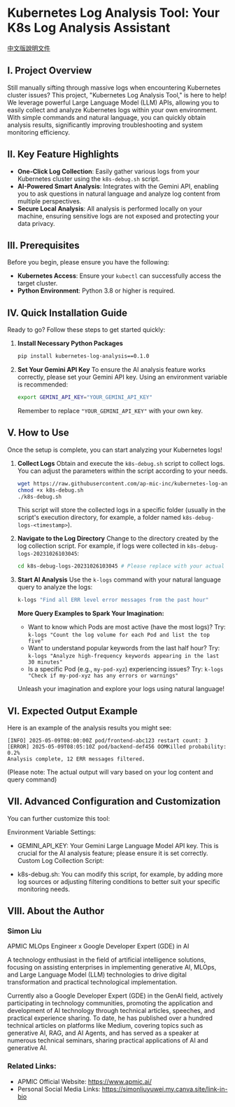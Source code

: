 # Kubernetes Log Analysis Tool: Your K8s Log Analysis Assistant

[中文版說明文件](https://github.com/ap-mic-inc/kubernetes-log-analysis/blob/main/README_zh_tw.md)

## I. Project Overview

Still manually sifting through massive logs when encountering Kubernetes cluster issues? This project, "Kubernetes Log Analysis Tool," is here to help! We leverage powerful Large Language Model (LLM) APIs, allowing you to easily collect and analyze Kubernetes logs within your own environment. With simple commands and natural language, you can quickly obtain analysis results, significantly improving troubleshooting and system monitoring efficiency.

## II. Key Feature Highlights

-   **One-Click Log Collection**: Easily gather various logs from your Kubernetes cluster using the `k8s-debug.sh` script.
-   **AI-Powered Smart Analysis**: Integrates with the Gemini API, enabling you to ask questions in natural language and analyze log content from multiple perspectives.
-   **Secure Local Analysis**: All analysis is performed locally on your machine, ensuring sensitive logs are not exposed and protecting your data privacy.

## III. Prerequisites

Before you begin, please ensure you have the following:

-   **Kubernetes Access**: Ensure your `kubectl` can successfully access the target cluster.
-   **Python Environment**: Python 3.8 or higher is required.

## IV. Quick Installation Guide

Ready to go? Follow these steps to get started quickly:
1.  **Install Necessary Python Packages**
    ```bash
    pip install kubernetes-log-analysis==0.1.0
    ```

2.  **Set Your Gemini API Key**
    To ensure the AI analysis feature works correctly, please set your Gemini API key. Using an environment variable is recommended:
    ```bash
    export GEMINI_API_KEY="YOUR_GEMINI_API_KEY"
    ```
    Remember to replace `"YOUR_GEMINI_API_KEY"` with your own key.

## V. How to Use

Once the setup is complete, you can start analyzing your Kubernetes logs!

1.  **Collect Logs**
    Obtain and execute the `k8s-debug.sh` script to collect logs. You can adjust the parameters within the script according to your needs.
    ```bash
    wget https://raw.githubusercontent.com/ap-mic-inc/kubernetes-log-analysis/refs/heads/main/k8s-debug.sh
    chmod +x k8s-debug.sh
    ./k8s-debug.sh
    ```
    This script will store the collected logs in a specific folder (usually in the script's execution directory, for example, a folder named `k8s-debug-logs-<timestamp>`).

2.  **Navigate to the Log Directory**
    Change to the directory created by the log collection script. For example, if logs were collected in `k8s-debug-logs-20231026103045`:
    ```bash
    cd k8s-debug-logs-20231026103045 # Please replace with your actual log directory path
    ```

3.  **Start AI Analysis**
    Use the `k-logs` command with your natural language query to analyze the logs:
    ```bash
    k-logs "Find all ERR level error messages from the past hour"
    ```

    **More Query Examples to Spark Your Imagination:**
    *   Want to know which Pods are most active (have the most logs)? Try: `k-logs "Count the log volume for each Pod and list the top five"`
    *   Want to understand popular keywords from the last half hour? Try: `k-logs "Analyze high-frequency keywords appearing in the last 30 minutes"`
    *   Is a specific Pod (e.g., `my-pod-xyz`) experiencing issues? Try: `k-logs "Check if my-pod-xyz has any errors or warnings"`

    Unleash your imagination and explore your logs using natural language!

## VI. Expected Output Example

Here is an example of the analysis results you might see:

```text
[INFO] 2025-05-09T08:00:00Z pod/frontend-abc123 restart count: 3
[ERROR] 2025-05-09T08:05:10Z pod/backend-def456 OOMKilled probability: 0.2%
Analysis complete, 12 ERR messages filtered.
```
(Please note: The actual output will vary based on your log content and query command)

## VII. Advanced Configuration and Customization
You can further customize this tool:

Environment Variable Settings:

- GEMINI_API_KEY: Your Gemini Large Language Model API key. This is crucial for the AI analysis feature; please ensure it is set correctly.
Custom Log Collection Script:

- k8s-debug.sh: You can modify this script, for example, by adding more log sources or adjusting filtering conditions to better suit your specific monitoring needs.

## VIII. About the Author
### Simon Liu

APMIC MLOps Engineer x Google Developer Expert (GDE) in AI

A technology enthusiast in the field of artificial intelligence solutions, focusing on assisting enterprises in implementing generative AI, MLOps, and Large Language Model (LLM) technologies to drive digital transformation and practical technological implementation.

Currently also a Google Developer Expert (GDE) in the GenAI field, actively participating in technology communities, promoting the application and development of AI technology through technical articles, speeches, and practical experience sharing. To date, he has published over a hundred technical articles on platforms like Medium, covering topics such as generative AI, RAG, and AI Agents, and has served as a speaker at numerous technical seminars, sharing practical applications of AI and generative AI.

### Related Links:
- APMIC Official Website: https://www.apmic.ai/
- Personal Social Media Links: https://simonliuyuwei.my.canva.site/link-in-bio
